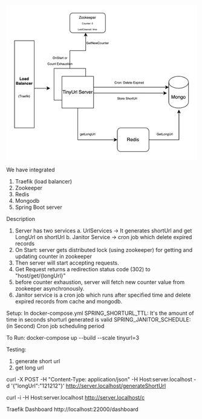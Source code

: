![TinyUrlArchitechture](./configs/TinyUrl.png)

We have integrated
1. Traefik (load balancer)
2. Zookeeper
3. Redis
4. Mongodb
5. Spring Boot server

Description
1. Server has two services
   a. UrlServices -> It generates shortUrl and get LongUrl on shortUrl
   b. Janitor Service -> cron job which delete expired records
2. On Start: server gets distributed lock (using zookeeper) for getting and updating counter in zookeeper
3. Then server will start accepting requests.
4. Get Request returns a redirection status code (302) to "host/get/{longUrl}"
5. before counter exhaustion, server will fetch new counter value from zookeeper asynchronously.
6. Janitor service is a cron job which runs after specified time and delete expired records from cache and mongodb. 

Setup:
In docker-compose.yml
SPRING_SHORTURL_TTL: It's the amount of time in seconds shorturl generated is valid
SPRING_JANITOR_SCHEDULE: (in Second) Cron job scheduling period


To Run:
docker-compose up --build --scale tinyurl=3

Testing:

1. generate short url
2. get long url

curl -X POST -H "Content-Type: application/json" -H Host:server.localhost -d '{"longUrl":"121212"}'  http://server.localhost/generateShortUrl

curl -i -H Host:server.localhost http://server.localhost/c

Traefik Dashboard
http://localhost:22000/dashboard
